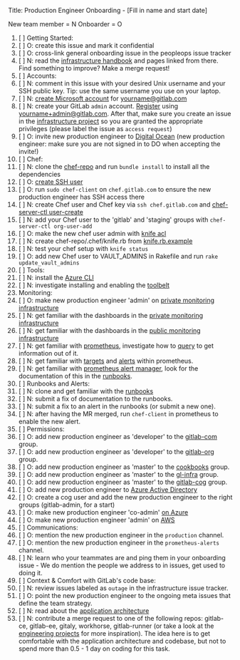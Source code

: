Title: Production Engineer Onboarding  - [Fill in name and start date]

New team member = N
Onboarder = O

1. [ ] Getting Started:
  1. [ ] O: create this issue and mark it confidential
  1. [ ] O: cross-link general onboarding issue in the peopleops issue tracker
  1. [ ] N: read the [infrastructure handbook](https://about.gitlab.com/handbook/infrastructure/) and pages linked from there. Find something to improve? Make a merge request!
1. [ ] Accounts:
  1. [ ] N: comment in this issue with your desired Unix username and your SSH public key. Tip: use the same username you use on your laptop.
  1. [ ] N: [create Microsoft account](https://signup.live.com) for yourname@gitlab.com
  1. [ ] N: create your GitLab `admin` account. [Register](https://gitlab.com/users/sign_in#register-pane) using yourname+admin@gitlab.com. After that, make sure you create an issue in the [infrastructure project](https://gitlab.com/gitlab-com/infrastructure/issues) so you are granted the appropriate privileges (please label the issue as `access request`)
  1. [ ] O: invite new production engineer to [Digital Ocean](https://cloud.digitalocean.com/settings/team) (new production engineer: make sure you are not signed in to DO when accepting the invite!)
1. [ ] Chef:
  1. [ ] N: clone the [chef-repo](https://dev.gitlab.org/cookbooks/chef-repo) and run `bundle install` to install all the dependencies
  1. [ ] O: [create SSH user](https://dev.gitlab.org/cookbooks/chef-repo/blob/master/README.md#add-a-new-sysadmin)
  1. [ ] O: run `sudo chef-client` on `chef.gitlab.com` to ensure the new production engineer has SSH access there
  1. [ ] N: create Chef user and Chef key via `ssh chef.gitlab.com` and [chef-server-ctl user-create](https://dev.gitlab.org/cookbooks/chef-repo/blob/master/doc/set-up-chef-server.md#creating-users)
  1. [ ] N: add your Chef user to the 'gitlab' and 'staging' groups with `chef-server-ctl org-user-add`
  1. [ ] O: make the new chef user admin with [knife acl](https://dev.gitlab.org/cookbooks/chef-repo/blob/master/doc/set-up-chef-server.md#add-users-to-the-admins-group-of-the-gitlab-organization)
  1. [ ] N: create chef-repo/.chef/knife.rb from [knife.rb.example](https://dev.gitlab.org/cookbooks/chef-repo/blob/master/knife.rb.example)
  1. [ ] N: test your chef setup with `knife status`
  1. [ ] O: add new Chef user to VAULT_ADMINS in Rakefile and run `rake update_vault_admins`
1. [ ] Tools:
  1. [ ] N: install the [Azure CLI](https://docs.microsoft.com/en-us/cli/azure/install-azure-cli)
  1. [ ] N: investigate installing and enabling the [toolbelt](https://gitlab.com/gl-infra/toolbelt)
1. Monitoring:
  1. [ ] O: make new production engineer 'admin' on [private monitoring infrastructure](https://performance.gitlab.net)
  1. [ ] N: get familiar with the dashboards in the [private monitoring infrastructure](https://performance.gitlab.net)
  1. [ ] N: get familiar with the dashboards in the [public monitoring infrastructure](http://monitor.gitlab.net)
  1. [ ] N: get familiar with [prometheus](https://prometheus.gitlab.com/graph), investigate how to [query](https://prometheus.io/docs/querying/basics/) to get information out of it.
  1. [ ] N: get familiar with [targets](https://prometheus.gitlab.com/targets) and [alerts](https://prometheus.gitlab.com/alerts) within prometheus.
  1. [ ] N: get familiar with [prometheus alert manager](https://alerts.gitlab.com), look for the documentation of this in the [runbooks](https://gitlab.com/gitlab-com/runbooks).
1. [ ] Runbooks and Alerts:
  1. [ ] N: clone and get familiar with the [runbooks](https://gitlab.com/gitlab-com/runbooks)
  1. [ ] N: submit a fix of documentation to the runbooks.
  1. [ ] N: submit a fix to an alert in the runbooks (or submit a new one).
  1. [ ] N: after having the MR merged, run `chef-client` in prometheus to enable the new alert.
1. [ ] Permissions:
  1. [ ] O: add new production engineer as 'developer' to the [gitlab-com](https://gitlab.com/groups/gitlab-com/group_members) group.
  1. [ ] O: add new production engineer as 'developer' to the [gitlab-org](https://gitlab.com/groups/gitlab-org/group_members) group.
  1. [ ] O: add new production engineer as 'master' to the [cookbooks](https://gitlab.com/groups/gitlab-cookbooks/group_members) group.
  1. [ ] O: add new production engineer as 'master' to the [gl-infra](https://gitlab.com/groups/gl-infra/group_members) group.
  1. [ ] O: add new production engineer as 'master' to the [gitlab-cog](https://gitlab.com/groups/gitlab-cog/group_members) group.
  1. [ ] O: add new production engineer to [Azure Active Directory](https://manage.windowsazure.com/@sytsegitlab.onmicrosoft.com#Workspaces/ActiveDirectoryExtension/Directory/7cc60e3a-c2c5-43d6-b426-1d8c9e8e7ad1/users)
  1. [ ] O: create a cog user and add the new production engineer to the right groups (gitlab-admin, for a start)
  1. [ ] O: make new production engineer 'co-admin' [on Azure](https://manage.windowsazure.com/@sytsegitlab.onmicrosoft.com#Workspaces/AdminTasks/ListUsers)
  1. [ ] O: make new production engineer 'admin' on [AWS](https://console.aws.amazon.com/iam/home#home)
1. [ ] Communications:
  1. [ ] O: mention the new production engineer in the `production` channel.
  1. [ ] O: mention the new production engineer in the `prometheus-alerts` channel.
  1. [ ] N: learn who your teammates are and ping them in your onboarding issue - We do mention the people we address to in issues, get used to doing it.
1. [ ] Context & Comfort with GitLab's code base:
  1. [ ] N: review issues labeled as `outage` in the infrastructure issue tracker.
  1. [ ] O: point the new production engineer to the ongoing meta issues that define the team strategy.
  1. [ ] N: read about the [application architecture](https://docs.gitlab.com/ce/development/architecture.html)
  1. [ ] N: contribute a merge request to one of the following repos: gitlab-ce, gitlab-ee, gitaly, workhorse, gitlab-runner (or take a look at the [engineering projects](https://about.gitlab.com/handbook/engineering/projects) for more inspiration). The idea here is to get comfortable with the application architecture and codebase, but not to spend more than 0.5 - 1 day on coding for this task.
